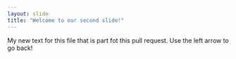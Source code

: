 ```yaml
---
layout: slide
title: "Welcome to our second slide!"
---
```

My new text for this file that is part fot this pull request.
Use the left arrow to go back!
